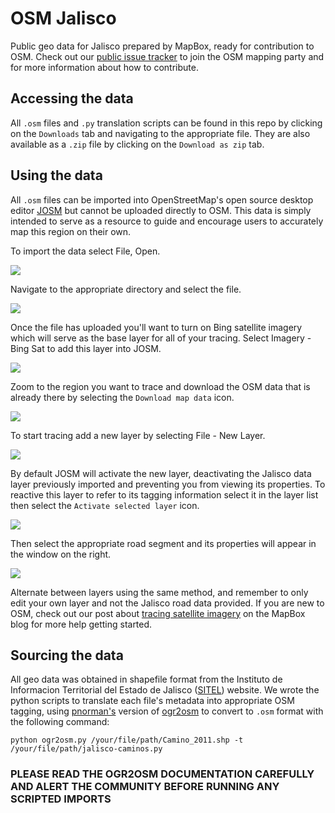 # OSM Jalisco

Public geo data for Jalisco prepared by MapBox, ready for contribution to OSM. Check out our [public issue tracker](https://github.com/mapbox/mapping) to join the OSM mapping party and for more information about how to contribute.

## Accessing the data

All ````.osm```` files and ````.py```` translation scripts can be found in this repo by clicking on the ````Downloads```` tab and navigating to the appropriate file. They are also available as a ````.zip```` file by clicking on the ````Download as zip```` tab.

## Using the data

All ````.osm```` files can be imported into OpenStreetMap's open source desktop editor [JOSM](http://josm.openstreetmap.de/) but cannot be uploaded directly to OSM. This data is simply intended to serve as a resource to guide and encourage users to accurately map this region on their own.

To import the data select File, Open.

![](http://farm8.staticflickr.com/7239/7118786805_24b68e7817.jpg)

Navigate to the appropriate directory and select the file.

![](http://farm8.staticflickr.com/7261/7118786977_7d4864fc53.jpg)

Once the file has uploaded you'll want to turn on Bing satellite imagery which will serve as the base layer for all of your tracing. Select Imagery - Bing Sat to add this layer into JOSM.

![](http://farm8.staticflickr.com/7200/6972707992_e96e1b7ff3.jpg)

Zoom to the region you want to trace and download the OSM data that is already there by selecting the ````Download map data```` icon.

![](http://farm8.staticflickr.com/7049/7118786941_74b7d15488.jpg)

To start tracing add a new layer by selecting File - New Layer.

![](http://farm8.staticflickr.com/7176/6972707882_cc72cf70bd.jpg)

By default JOSM will activate the new layer, deactivating the Jalisco data layer previously imported and preventing you from viewing its properties. To reactive this layer to refer to its tagging information select it in the layer list then select the ````Activate selected layer```` icon.

![](http://farm9.staticflickr.com/8141/6972707964_cac95da327.jpg)

Then select the appropriate road segment and its properties will appear in the window on the right.

![](http://farm8.staticflickr.com/7081/7118786871_d7b1163bfe.jpg)

Alternate between layers using the same method, and remember to only edit your own layer and not the Jalisco road data provided. If you are new to OSM, check out our post about [tracing satellite imagery](http://mapbox.com/blog/satellite-tracing-osm/) on the MapBox blog for more help getting started.

## Sourcing the data

All geo data was obtained in shapefile format from the Instituto de Informacion Territorial del Estado de Jalisco ([SITEL](http://sitel.jalisco.gob.mx/index2.php)) website. We wrote the python scripts to translate each file's metadata into appropriate OSM tagging, using [pnorman's](https://github.com/pnorman) version of [ogr2osm](http://wiki.openstreetmap.org/wiki/Ogr2osm#pnorman.27s_updated_version) to convert to ````.osm```` format with the following command:

````python ogr2osm.py /your/file/path/Camino_2011.shp -t /your/file/path/jalisco-caminos.py```` 

### PLEASE READ THE OGR2OSM DOCUMENTATION CAREFULLY AND ALERT THE COMMUNITY BEFORE RUNNING ANY SCRIPTED IMPORTS

